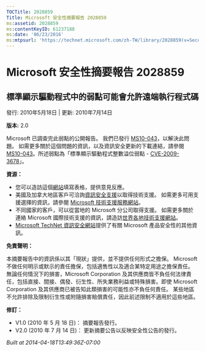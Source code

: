 ```yaml
---
TOCTitle: 2028859
Title: Microsoft 安全性摘要報告 2028859
ms:assetid: 2028859
ms:contentKeyID: 61237188
ms:date: '06/23/2016'
ms:mtpsurl: 'https://technet.microsoft.com/zh-TW/library/2028859(v=Security.10)'
---
```



Microsoft 安全性摘要報告 2028859
================================

標準顯示驅動程式中的弱點可能會允許遠端執行程式碼
------------------------------------------------

發行: 2010年5月18日 | 更新: 2010年7月14日

**版本:** 2.0

Microsoft 已調查完此弱點的公開報告。 我們已發行 [MS10-043](https://technet.microsoft.com/security/bulletin/ms10-043)，以解決此問題。 如需更多關於這個問題的資訊，以及資訊安全更新的下載連結，請參閱 [MS10-043](https://technet.microsoft.com/security/bulletin/ms10-043)。所述弱點為「標準顯示驅動程式整數溢位弱點 - [CVE-2009-3678](https://www.cve.mitre.org/cgi-bin/cvename.cgi?name=cve-2009-3678)」。

**資源：** 

-   您可以造訪這個[網站](https://support.microsoft.com/common/survey.aspx?scid=sw;en;1257&amp;showpage=1&amp;ws=technet&amp;sd=tech)填寫表格，提供意見反應。
-   美國及加拿大地區客戶可洽詢[資訊安全支援](https://go.microsoft.com/fwlink/?linkid=21131)以取得技術支援。 如需更多可用支援選擇的資訊，請參閱 [Microsoft 技術支援服務網站](https://support.microsoft.com/?ln=zh-tw)。
-   不同國家的客戶，可以從當地的 Microsoft 分公司取得支援。 如需更多關於連絡 Microsoft 國際技術支援的資訊，請造訪[世界各地技術支援網站](https://go.microsoft.com/fwlink/?linkid=21155)。
-   [Microsoft TechNet 資訊安全網站](https://technet.microsoft.com/zh-tw/security/default.aspx)提供了有關 Microsoft 產品安全性的其他資訊。

**免責聲明：** 

本摘要報告中的資訊係以其「現狀」提供，並不提供任何形式之擔保。 Microsoft 不做任何明示或默示的責任擔保，包括適售性以及適合某特定用途之擔保責任。 無論任何情況下的損害，Microsoft Corporation 及其供應商皆不負任何法律責任，包括直接、間接、偶發、衍生性、所失業務利益或特殊損害。即使 Microsoft Corporation 及其供應商已被告知此類損害的可能性亦不負任何責任。 某些地區不允許排除及限制衍生性或附隨損害賠償責任，因此前述限制不適用於這些地區。

**修訂：** 

-   V1.0 (2010 年 5 月 18 日)： 摘要報告發行。
-   V2.0 (2010 年 7 月 14 日)： 更新摘要公告以反映安全性公告的發行。

*Built at 2014-04-18T13:49:36Z-07:00*
